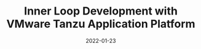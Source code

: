 ---
contentPage: "/guides/tanzu-application-platform-iner-loop/index.md"
date: '2022-01-23'
lastmod: '2022-01-23'
layout: single
title: Inner Loop Development with VMware Tanzu Application Platform
weight: 6
tags: []
---